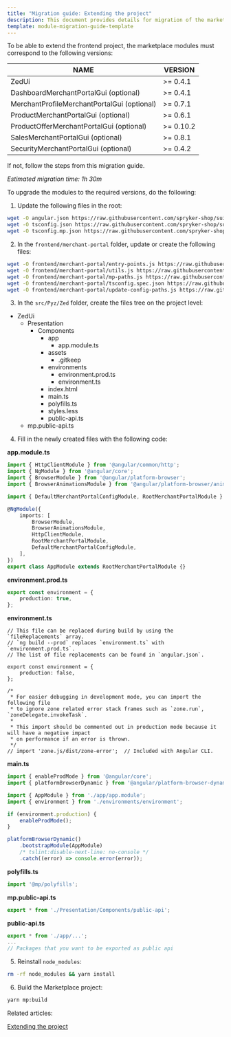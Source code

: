 ```yaml
---
title: "Migration guide: Extending the project"
description: This document provides details for migration of the marketplace modules to be able to extend the project.
template: module-migration-guide-template
---
```


To be able to extend the frontend project, the marketplace modules must correspond to the following versions:

| NAME                                        | VERSION   |
| ------------------------------------------- | --------- |
| ZedUi                                       | >= 0.4.1  |
| DashboardMerchantPortalGui (optional)       | >= 0.4.1  |
| MerchantProfileMerchantPortalGui (optional) | >= 0.7.1  |
| ProductMerchantPortalGui (optional)         | >= 0.6.1  |
| ProductOfferMerchantPortalGui (optional)    | >= 0.10.2 |
| SalesMerchantPortalGui (optional)           | >= 0.8.1  |
| SecurityMerchantPortalGui (optional)        | >= 0.4.2  |

If not, follow the steps from this migration guide.

*Estimated migration time: 1h 30m*

To upgrade the modules to the required versions, do the following:

1. Update the following files in the root:

```bash
wget -O angular.json https://raw.githubusercontent.com/spryker-shop/suite/master/angular.json
wget -O tsconfig.json https://raw.githubusercontent.com/spryker-shop/suite/master/tsconfig.json
wget -O tsconfig.mp.json https://raw.githubusercontent.com/spryker-shop/suite/master/tsconfig.mp.json
```

2. In the `frontend/merchant-portal` folder, update or create the following files:

```bash
wget -O frontend/merchant-portal/entry-points.js https://raw.githubusercontent.com/spryker-shop/suite/master/frontend/merchant-portal/entry-points.js
wget -O frontend/merchant-portal/utils.js https://raw.githubusercontent.com/spryker-shop/suite/master/frontend/merchant-portal/utils.js
wget -O frontend/merchant-portal/mp-paths.js https://raw.githubusercontent.com/spryker-shop/suite/master/frontend/merchant-portal/mp-paths.js
wget -O frontend/merchant-portal/tsconfig.spec.json https://raw.githubusercontent.com/spryker-shop/suite/master/frontend/merchant-portal/tsconfig.spec.json
wget -O frontend/merchant-portal/update-config-paths.js https://raw.githubusercontent.com/spryker-shop/suite/master/frontend/merchant-portal/update-config-paths.js
```

3. In the `src/Pyz/Zed` folder, create the files tree on the project level:

- ZedUi
    - Presentation
        - Components
            - app
                - app.module.ts
            - assets
                - .gitkeep
            - environments
                - environment.prod.ts
                - environment.ts
            - index.html
            - main.ts
            - polyfills.ts
            - styles.less
            - public-api.ts
    - mp.public-api.ts


4. Fill in the newly created files with the following code:

**app.module.ts**

```ts
import { HttpClientModule } from '@angular/common/http';
import { NgModule } from '@angular/core';
import { BrowserModule } from '@angular/platform-browser';
import { BrowserAnimationsModule } from '@angular/platform-browser/animations';

import { DefaultMerchantPortalConfigModule, RootMerchantPortalModule } from '@mp/zed-ui';

@NgModule({
    imports: [
        BrowserModule,
        BrowserAnimationsModule,
        HttpClientModule,
        RootMerchantPortalModule,
        DefaultMerchantPortalConfigModule,
    ],
})
export class AppModule extends RootMerchantPortalModule {}

```

**environment.prod.ts**

```ts
export const environment = {
    production: true,
};
```

**environment.ts**

```
// This file can be replaced during build by using the `fileReplacements` array.
// `ng build --prod` replaces `environment.ts` with `environment.prod.ts`.
// The list of file replacements can be found in `angular.json`.

export const environment = {
    production: false,
};

/*
 * For easier debugging in development mode, you can import the following file
 * to ignore zone related error stack frames such as `zone.run`, `zoneDelegate.invokeTask`.
 *
 * This import should be commented out in production mode because it will have a negative impact
 * on performance if an error is thrown.
 */
// import 'zone.js/dist/zone-error';  // Included with Angular CLI.
```

**main.ts**

```ts
import { enableProdMode } from '@angular/core';
import { platformBrowserDynamic } from '@angular/platform-browser-dynamic';

import { AppModule } from './app/app.module';
import { environment } from './environments/environment';

if (environment.production) {
    enableProdMode();
}

platformBrowserDynamic()
    .bootstrapModule(AppModule)
    /* tslint:disable-next-line: no-console */
    .catch((error) => console.error(error));
```

**polyfills.ts**

```ts
import '@mp/polyfills';
```

**mp.public-api.ts**

```ts
export * from './Presentation/Components/public-api';
```

**public-api.ts**

```ts
export * from './app/...';
...
// Packages that you want to be exported as public api
```

5. Reinstall `node_modules`:

```bash
rm -rf node_modules && yarn install
```

6. Build the Marketplace project:

```bash
yarn mp:build
```

Related articles:

[Extending the project](https://spryker.atlassian.net/wiki/spaces/DOCS/pages/2316501312/Extending+the+project)
